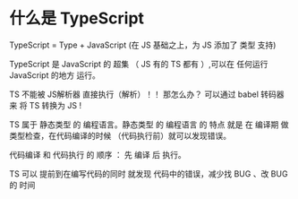 # 什么是 TypeScript

TypeScript  =  Type + JavaScript    (在 JS 基础之上，为 JS 添加了 类型 支持)

TypeScript  是  JavaScript 的 超集 （ JS 有的 TS 都有 ）,可以在 任何运行JavaScript 的地方 运行。

TS 不能被 JS解析器 直接执行（解析）！！  那怎么办？  可以通过 babel 转码器 来 将  TS  转换为  JS  !

TS 属于 静态类型 的 编程语言。静态类型 的 编程语言 的 特点 就是 在 编译期 做类型检查，在代码编译的时候 （代码执行前）就可以发现错误。

代码编译 和  代码执行 的 顺序 ： 先 编译  后 执行。

TS 可以 提前到在编写代码的同时 就发现 代码中的错误，减少找 BUG 、改  BUG的 时间
